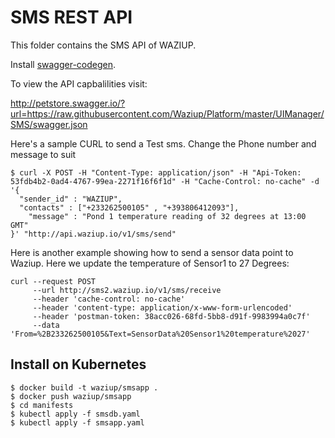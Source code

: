 
SMS REST API
===============

This folder contains the SMS API of WAZIUP.

Install [swagger-codegen](https://github.com/swagger-api/swagger-codegen).

To view the API capbalilities visit:

http://petstore.swagger.io/?url=https://raw.githubusercontent.com/Waziup/Platform/master/UIManager/SMS/swagger.json


Here's a sample CURL to send a Test sms. Change the Phone number and message to suit

```
$ curl -X POST -H "Content-Type: application/json" -H "Api-Token: 53fdb4b2-0ad4-4767-99ea-2271f16f6f1d" -H "Cache-Control: no-cache" -d '{
  "sender_id" : "WAZIUP",
  "contacts" : ["+233262500105" , "+393806412093"],
    "message" : "Pond 1 temperature reading of 32 degrees at 13:00 GMT"
}' "http://api.waziup.io/v1/sms/send"
```

Here is another example showing how to send a sensor data point to Waziup.
Here we update the temperature of Sensor1 to 27 Degrees:
```
curl --request POST  
     --url http://sms2.waziup.io/v1/sms/receive
     --header 'cache-control: no-cache'
     --header 'content-type: application/x-www-form-urlencoded'
     --header 'postman-token: 38acc026-68fd-5bb8-d91f-9983994a0c7f'
     --data 'From=%2B233262500105&Text=SensorData%20Sensor1%20temperature%2027'
```


## Install on Kubernetes

```
$ docker build -t waziup/smsapp .
$ docker push waziup/smsapp
$ cd manifests
$ kubectl apply -f smsdb.yaml
$ kubectl apply -f smsapp.yaml 
```

